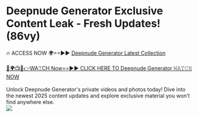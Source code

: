 # Deepnude Generator Exclusive Content Leak - Fresh Updates! (86vy)

🔥 ACCESS NOW 🌍==►► <a href="https://tinyurl.com/yc657z5k" rel="nofollow">Deepnude Generator Latest Collection</a>
<br><br>
[🔴🌍📺📱👉WA𝚃CH Now==►► CLICK HERE TO Deepnude Generator 𝚆𝙰𝚃𝙲𝙷 NOW](https://tinyurl.com/yc657z5k)
<br><br>
Unlock Deepnude Generator's private videos and photos today! Dive into the newest 2025 content updates and explore exclusive material you won’t find anywhere else.
<br>
<a href="https://tinyurl.com/yc657z5k" rel="nofollow" data-target="animated-image.originalLink"><img src="https://camo.githubusercontent.com/8a4f000d20f83aca3bf7ec5f350d767afa0574a8a352519fd8cfa583a6f93a33/68747470733a2f2f692e696d6775722e636f6d2f644a486b345a712e676966" data-canonical-src="https://i.imgur.com/dJHk4Zq.gif" style="max-width: 100%; display: inline-block;" data-target="animated-image.originalImage"></a>
<br>
